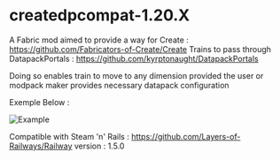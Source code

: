 # createdpcompat-1.20.X
A Fabric mod aimed to provide a way for Create : https://github.com/Fabricators-of-Create/Create Trains to pass through DatapackPortals : https://github.com/kyrptonaught/DatapackPortals

Doing so enables train to move to any dimension provided the user or modpack maker provides necessary datapack configuration

Exemple Below :

![Example](https://github.com/misigno/createdpcompat-1.20.X/blob/master/Example/example.gif)

Compatible with Steam 'n' Rails : https://github.com/Layers-of-Railways/Railway version : 1.5.0
